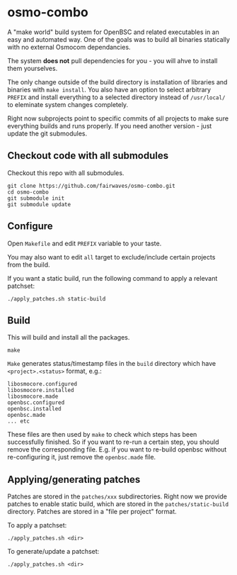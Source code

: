 # osmo-combo

A "make world" build system for OpenBSC and related executables in an easy and automated way. One of the goals was to build all binaries statically with no external Osmocom dependancies.

The system **does not** pull dependencies for you - you will ahve to install them yourselves.

The only change outside of the build directory is installation of libraries and binaries with `make install`. You also have an option to select arbitrary `PREFIX` and install everything to a selected directory instead of `/usr/local/` to eleminate system changes completely.

Right now subprojects point to specific commits of all projects to make sure everything builds and runs properly. If you need another version - just update the git submodules.

## Checkout code with all submodules

Checkout this repo with all submodules.

``` shell
git clone https://github.com/fairwaves/osmo-combo.git
cd osmo-combo
git submodule init
git submodule update
```

## Configure

Open `Makefile` and edit `PREFIX` variable to your taste.

You may also want to edit `all` target to exclude/include certain projects from the build.

If you want a static build, run the following command to apply a relevant patchset:

```shell
./apply_patches.sh static-build
```

## Build

This will build and install all the packages.

```shell
make
```

`Make` generates status/timestamp files in the `build` directory which have `<project>.<status>` format, e.g.:
```
libosmocore.configured
libosmocore.installed
libosmocore.made
openbsc.configured
openbsc.installed
openbsc.made
... etc
```

These files are then used by `make` to check which steps has been successfully finished. So if you want to re-run a certain step, you should remove the corresponding file. E.g. if you want to re-build openbsc without re-configuring it, just remove the `openbsc.made` file.

## Applying/generating patches

Patches are stored in the `patches/xxx` subdirectories. Right now we provide patches to enable
static build, which are stored in the `patches/static-build` directory. Patches are stored in
a "file per project" format.

To apply a patchset:

```shell
./apply_patches.sh <dir>
```

To generate/update a patchset:

```shell
./apply_patches.sh <dir>
```

